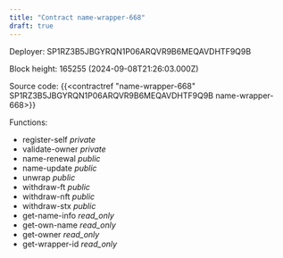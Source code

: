 ```yaml
---
title: "Contract name-wrapper-668"
draft: true
---
```

Deployer: SP1RZ3B5JBGYRQN1P06ARQVR9B6MEQAVDHTF9Q9B


 



Block height: 165255 (2024-09-08T21:26:03.000Z)

Source code: {{<contractref "name-wrapper-668" SP1RZ3B5JBGYRQN1P06ARQVR9B6MEQAVDHTF9Q9B name-wrapper-668>}}

Functions:

* register-self _private_
* validate-owner _private_
* name-renewal _public_
* name-update _public_
* unwrap _public_
* withdraw-ft _public_
* withdraw-nft _public_
* withdraw-stx _public_
* get-name-info _read_only_
* get-own-name _read_only_
* get-owner _read_only_
* get-wrapper-id _read_only_
